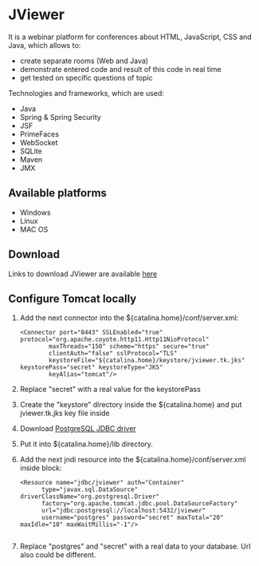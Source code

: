 JViewer
=======

It is a webinar platform for conferences about HTML, JavaScript, CSS and Java, which allows to:
- create separate rooms (Web and Java)
- demonstrate entered code and result of this code in real time
- get tested on specific questions of topic

Technologies and frameworks, which are used:
- Java
- Spring & Spring Security
- JSF
- PrimeFaces
- WebSocket
- SQLite
- Maven
- JMX

## Available platforms
- Windows
- Linux
- MAC OS

## Download
Links to download JViewer are available <a href="http://jviewer.tk:8080/download.xhtml" target="_blank">here</a>

## Configure Tomcat locally
1. Add the next connector into the ${catalina.home}/conf/server.xml:

    ```
    <Connector port="8443" SSLEnabled="true" protocol="org.apache.coyote.http11.Http11NioProtocol"
            maxThreads="150" scheme="https" secure="true"
            clientAuth="false" sslProtocol="TLS"
            keystoreFile="${catalina.home}/keystore/jviewer.tk.jks" keystorePass="secret" keystoreType="JKS"
            keyAlias="tomcat"/>
    ```
2. Replace "secret" with a real value for the keystorePass
3. Create the "keystore" directory inside the ${catalina.home} and put jviewer.tk.jks key file inside
4. Download <a href="https://jdbc.postgresql.org/download.html" target="_blank">PostgreSQL JDBC driver</a>
5. Put it into ${catalina.home}/lib directory.
6. Add the next jndi resource into the ${catalina.home}/conf/server.xml inside <GlobalNamingResources> block:
    ```
    <Resource name="jdbc/jviewer" auth="Container"
          type="javax.sql.DataSource" driverClassName="org.postgresql.Driver"
		  factory="org.apache.tomcat.jdbc.pool.DataSourceFactory"
          url="jdbc:postgresql://localhost:5432/jviewer"
          username="postgres" password="secret" maxTotal="20" maxIdle="10" maxWaitMillis="-1"/>
          
    ```
7. Replace "postgres" and "secret" with a real data to your database. Url also could be different.   
